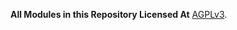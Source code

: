 **All Modules in this Repository Licensed At** [AGPLv3](https://www.gnu.org/licenses/agpl-3.0.html).
